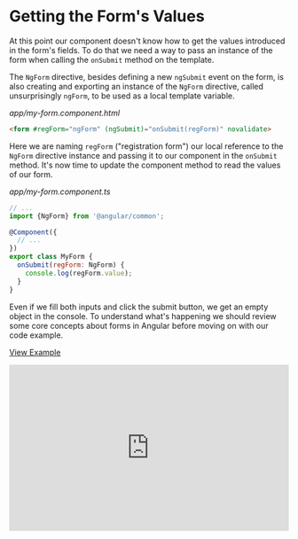 # Getting the Form's Values

At this point our component doesn't know how to get the values introduced in the form's fields. To do that we need a way to pass an instance of the form when calling the `onSubmit` method on the template.

The `NgForm` directive, besides defining a new `ngSubmit` event on the form, is also creating and exporting an instance of the `NgForm` directive, called unsurprisingly `ngForm`, to be used as a local template variable.

_app/my-form.component.html_
```html
<form #regForm="ngForm" (ngSubmit)="onSubmit(regForm)" novalidate>
```

Here we are naming `regForm` ("registration form") our local reference to the `NgForm` directive instance and passing it to our component in the `onSubmit` method. It's now time to update the component method to read the values of our form.

_app/my-form.component.ts_
```javascript
// ...
import {NgForm} from '@angular/common';

@Component({
  // ...
})
export class MyForm {
  onSubmit(regForm: NgForm) {
    console.log(regForm.value);
  }
}
```

Even if we fill both inputs and click the submit button, we get an empty object in the console. To understand what's happening we should review some core concepts about forms in Angular before moving on with our code example.

[View Example](https://plnkr.co/edit/fo4ZXG9IAcEqtYgT6dJs?p=preview)

<iframe class="no-pdf" style="width: 100%; height: 300px" src="https://embed.plnkr.co/fo4ZXG9IAcEqtYgT6dJs" frameborder="0" allowfullscren="allowfullscren"></iframe>
